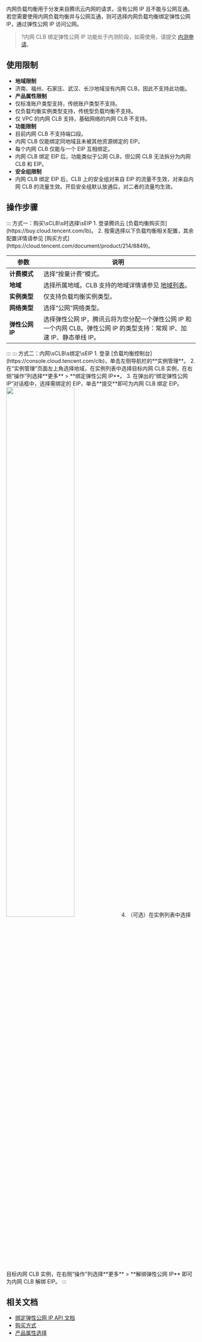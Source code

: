 内网负载均衡用于分发来自腾讯云内网的请求，没有公网 IP 且不能与公网互通。若您需要使用内网负载均衡并与公网互通，则可选择内网负载均衡绑定弹性公网 IP，通过弹性公网 IP 访问公网。

>?内网 CLB 绑定弹性公网 IP 功能处于内测阶段，如需使用，请提交 [内测申请](https://cloud.tencent.com/apply/p/4kxj7picqci)。

## 使用限制
- **地域限制**
 - 济南、福州、石家庄、武汉、长沙地域没有内网 CLB，因此不支持此功能。
- **产品属性限制**
 - 仅标准账户类型支持，传统账户类型不支持。
 - 仅负载均衡实例类型支持，传统型负载均衡不支持。
 - 仅 VPC 的内网 CLB 支持，基础网络的内网 CLB 不支持。
- **功能限制**
 - 目前内网 CLB 不支持端口段。
 - 内网 CLB 仅能绑定同地域且未被其他资源绑定的 EIP。
 - 每个内网 CLB 仅能与一个 EIP 互相绑定。
 - 内网 CLB 绑定 EIP 后，功能类似于公网 CLB，但公网 CLB 无法拆分为内网 CLB 和 EIP。
- **安全组限制**
 - 内网 CLB 绑定 EIP 后，CLB 上的安全组对来自 EIP 的流量不生效，对来自内网 CLB 的流量生效。开启安全组默认放通后，对二者的流量均生效。

## 操作步骤

<dx-accordion>
::: 方式一：购买\sCLB\s时选择\sEIP
1. 登录腾讯云 [负载均衡购买页](https://buy.cloud.tencent.com/lb)。
2. 按需选择以下负载均衡相关配置，其余配置详情请参见 [购买方式](https://cloud.tencent.com/document/product/214/8849)。
<table>
<thead>
<tr>
<th width="18%">参数</th>
<th width="82%">说明</th>
</tr>
</thead>
<tbody>
<tr>
<td><span style="font-weight:bold">计费模式</span></td>
<td>
选择“按量计费”模式。
</td>
</tr>
<tr>
<td><span style="font-weight:bold">地域</span></td>
<td>
选择所属地域。CLB 支持的地域详情请参见 <a href="https://cloud.tencent.com/document/product/214/30670#.E5.9C.B0.E5.9F.9F.E5.88.97.E8.A1.A8">地域列表</a>。
</td>
</tr>
<tr>
<td><span style="font-weight:bold">实例类型</span></td>
<td>
仅支持负载均衡实例类型。
</td>
</tr>
<tr>
<td><span style="font-weight:bold">网络类型</span></td>
<td>选择“公网”网络类型。
</td>
</tr>
<tr>
<td><span style="font-weight:bold">弹性公网 IP</span></td>
<td>选择弹性公网 IP，腾讯云将为您分配一个弹性公网 IP 和一个内网 CLB。弹性公网 IP 的类型支持：常规 IP、加速 IP、静态单线 IP。
</td>
</tr>
</tbody></table>
:::
::: 方式二：内网\sCLB\s绑定\sEIP
1. 登录 [负载均衡控制台](https://console.cloud.tencent.com/clb)，单击左侧导航栏的**实例管理**。
2. 在“实例管理”页面左上角选择地域，在实例列表中选择目标内网 CLB 实例，在右侧“操作”列选择**更多** > **绑定弹性公网 IP**。
3. 在弹出的“绑定弹性公网 IP”对话框中，选择需绑定的 EIP，单击**提交**即可为内网 CLB 绑定 EIP。
<img src="https://qcloudimg.tencent-cloud.cn/raw/201e56b830bc8e165070b8963fe72cb3.png" width="60%">
4. （可选）在实例列表中选择目标内网 CLB 实例，在右侧“操作”列选择**更多** > **解绑弹性公网 IP** 即可为内网 CLB 解绑 EIP。
:::
</dx-accordion>


## 相关文档
- [绑定弹性公网 IP API 文档](https://cloud.tencent.com/document/product/215/16700)
- [购买方式](https://cloud.tencent.com/document/product/214/8849)
- [产品属性选择](https://cloud.tencent.com/document/product/214/33415)
